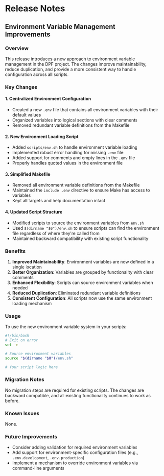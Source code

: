 # Release Notes

## Environment Variable Management Improvements

### Overview
This release introduces a new approach to environment variable management in the DPF project. The changes improve maintainability, reduce duplication, and provide a more consistent way to handle configuration across all scripts.

### Key Changes

#### 1. Centralized Environment Configuration
- Created a new `.env` file that contains all environment variables with their default values
- Organized variables into logical sections with clear comments
- Removed redundant variable definitions from the Makefile

#### 2. New Environment Loading Script
- Added `scripts/env.sh` to handle environment variable loading
- Implemented robust error handling for missing `.env` file
- Added support for comments and empty lines in the `.env` file
- Properly handles quoted values in the environment file

#### 3. Simplified Makefile
- Removed all environment variable definitions from the Makefile
- Maintained the `include .env` directive to ensure Make has access to variables
- Kept all targets and help documentation intact

#### 4. Updated Script Structure
- Modified scripts to source the environment variables from `env.sh`
- Used `$(dirname "$0")/env.sh` to ensure scripts can find the environment file regardless of where they're called from
- Maintained backward compatibility with existing script functionality

### Benefits

1. **Improved Maintainability**: Environment variables are now defined in a single location
2. **Better Organization**: Variables are grouped by functionality with clear comments
3. **Enhanced Flexibility**: Scripts can source environment variables when needed
4. **Reduced Duplication**: Eliminated redundant variable definitions
5. **Consistent Configuration**: All scripts now use the same environment loading mechanism

### Usage

To use the new environment variable system in your scripts:

```bash
#!/bin/bash
# Exit on error
set -e

# Source environment variables
source "$(dirname "$0")/env.sh"

# Your script logic here
```

### Migration Notes

No migration steps are required for existing scripts. The changes are backward compatible, and all existing functionality continues to work as before.

### Known Issues

None.

### Future Improvements

- Consider adding validation for required environment variables
- Add support for environment-specific configuration files (e.g., `.env.development`, `.env.production`)
- Implement a mechanism to override environment variables via command-line arguments 